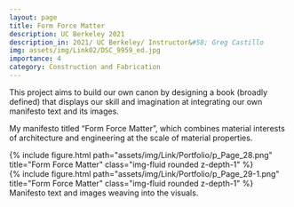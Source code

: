 ```yaml
---
layout: page
title: Form Force Matter
description: UC Berkeley 2021
description_in: 2021/ UC Berkeley/ Instructor&#58; Greg Castillo
img: assets/img/Link02/DSC_9959_ed.jpg
importance: 4
category: Construction and Fabrication
---
```


This project aims to build our own canon by designing a book (broadly defined)
that displays our skill and imagination at integrating our own manifesto text and
its images.

My manifesto titled “Form Force Matter”, which combines material interests of
architecture and engineering at the scale of material properties.

<div class="row">
    <div class="col-sm mt-3 mt-md-0">
        {% include figure.html path="assets/img/Link/Portfolio/p_Page_28.png" title="Form Force Matter" class="img-fluid rounded z-depth-1" %}
    </div>
</div>
<div class="row">
    <div class="col-sm mt-3 mt-md-0">
        {% include figure.html path="assets/img/Link/Portfolio/p_Page_29-1.png" title="Form Force Matter" class="img-fluid rounded z-depth-1" %}
    </div>
</div>
<div class="caption">
    Manifesto text and images weaving into the visuals.
</div>